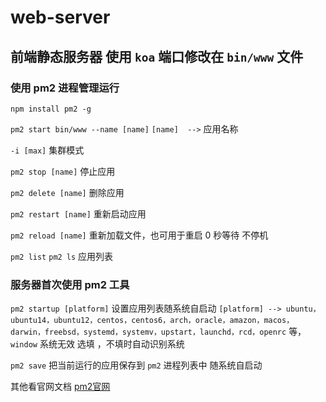 # web-server

## 前端静态服务器 使用 `koa` 端口修改在 `bin/www` 文件

### 使用 pm2 进程管理运行

`npm install pm2 -g`

`pm2 start bin/www --name [name]`  `[name]  -->` 应用名称

`-i [max]` 集群模式

`pm2 stop [name]` 停止应用

`pm2 delete [name]` 删除应用

`pm2 restart [name]` 重新启动应用

`pm2 reload [name]` 重新加载文件，也可用于重启 0 秒等待 不停机

`pm2 list` `pm2 ls` 应用列表

### 服务器首次使用 pm2 工具

`pm2 startup [platform]`  设置应用列表随系统自启动 `[platform] --> ubuntu，ubuntu14，ubuntu12，centos，centos6，arch，oracle，amazon，macos，darwin，freebsd，systemd，systemv，upstart，launchd，rcd，openrc` 等，`window` 系统无效 选填 ，不填时自动识别系统

`pm2 save`  把当前运行的应用保存到 `pm2` 进程列表中 随系统自启动

其他看官网文档 [pm2官网](https://pm2.io/doc/en/runtime/overview/ "pm2官网")
